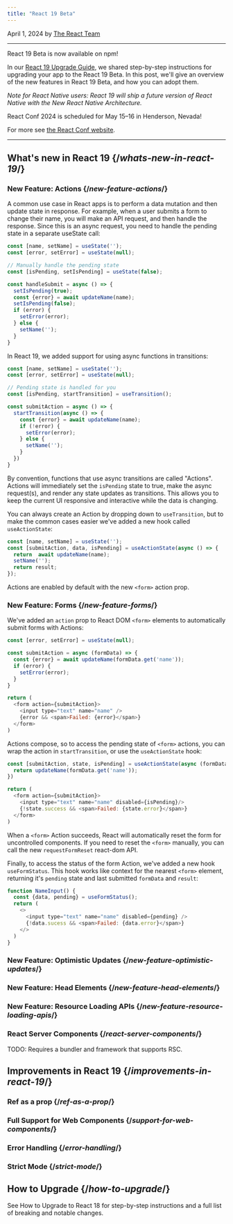```yaml
---
title: "React 19 Beta"
---
```


April 1, 2024 by [The React Team](/community/team)

---

<Intro>

React 19 Beta is now available on npm! 

In our [React 19 Upgrade Guide](/blog/04/01/react-19-upgrade-guide), we shared step-by-step instructions for upgrading your app to the React 19 Beta. In this post, we'll give an overview of the new features in React 19 Beta, and how you can adopt them.

_Note for React Native users: React 19 will ship a future version of React Native with the New React Native Architecture._

</Intro>

<Note>

React Conf 2024 is scheduled for May 15–16 in Henderson, Nevada!

For more see [the React Conf website](https://conf.react.dev).

</Note>

---

## What's new in React 19 {/*whats-new-in-react-19*/}

### New Feature: Actions {/*new-feature-actions*/}

A common use case in React apps is to perform a data mutation and then update state in response. For example, when a user submits a form to change their name, you will make an API request, and then handle the response. Since this is an async request, you need to handle the pending state in a separate useState call:

```js {5,8,10}
const [name, setName] = useState('');
const [error, setError] = useState(null);

// Manually handle the pending state
const [isPending, setIsPending] = useState(false);

const handleSubmit = async () => {
  setIsPending(true);
  const {error} = await updateName(name);
  setIsPending(false);
  if (error) {
    setError(error);
  } else {
    setName('');
  }
}
```

In React 19, we added support for using async functions in transitions:

```js {5,8,15}
const [name, setName] = useState('');
const [error, setError] = useState(null);

// Pending state is handled for you
const [isPending, startTransition] = useTransition();

const submitAction = async () => {
  startTransition(async () => {
    const {error} = await updateName(name);
    if (!error) {
      setError(error);
    } else {
      setName('');  
    }
  })
}
```

By convention, functions that use async transitions are called "Actions". Actions will immediately set the `isPending` state to true, make the async request(s), and render any state updates as transitions. This allows you to keep the current UI responsive and interactive while the data is changing.

You can always create an Action by dropping down to `useTransition`, but to make the common cases easier we've added a new hook called `useActionState`:

```js {2,6}
const [name, setName] = useState('');
const [submitAction, data, isPending] = useActionState(async () => {
  return  await updateName(name);
  setName('');
  return result;
});
```

Actions are enabled by default with the new `<form>` action prop.


### New Feature: Forms {/*new-feature-forms*/}

We've added an `action` prop to React DOM `<form>` elements to automatically submit forms with Actions:

```js {11,14}
const [error, setError] = useState(null);

const submitAction = async (formData) => {
  const {error} = await updateName(formData.get('name'));
  if (error) {
    setError(error);
  }
}

return (
  <form action={submitAction}>
    <input type="text" name="name" />
    {error && <span>Failed: {error}</span>}
  </form>
)
```

Actions compose, so to access the pending state of `<form>` actions, you can wrap the action in `startTransition`, or use the `useActionState` hook:

```js {1,3,7-8}
const [submitAction, state, isPending] = useActionState(async (formData) => {
  return updateName(formData.get('name'));
})

return (
  <form action={submitAction}>
    <input type="text" name="name" disabled={isPending}/>
    {!state.success && <span>Failed: {state.error}</span>}
  </form>
)
```

When a `<form>` Action succeeds, React will automatically reset the form for uncontrolled components. If you need to reset the `<form>` manually, you can call the new `requestFormReset` react-dom API.

Finally, to access the status of the form Action, we've added a new hook `useFormStatus`. This hook works like context for the nearest `<form>` element, returning it's `pending` state and last submitted `formData` and `result`:

```js {2,5-6}
function NameInput() {
  const {data, pending} = useFormStatus();
  return (
    <>
      <input type="text" name="name" disabled={pending} />
      {!data.sucess && <span>Failed: {data.error}</span>}
    </>
  )
}
```

### New Feature: Optimistic Updates {/*new-feature-optimistic-updates*/}

### New Feature: Head Elements {/*new-feature-head-elements*/}

### New Feature: Resource Loading APIs {/*new-feature-resource-loading-apis*/}

### React Server Components {/*react-server-components*/}

<Note>
TODO: Requires a bundler and framework that supports RSC.
</Note>

## Improvements in React 19 {/*improvements-in-react-19*/}

### Ref as a prop {/*ref-as-a-prop*/}

### Full Support for Web Components {/*support-for-web-components*/}

### Error Handling {/*error-handling*/}

### Strict Mode {/*strict-mode*/}


## How to Upgrade {/*how-to-upgrade*/}
See How to Upgrade to React 18 for step-by-step instructions and a full list of breaking and notable changes.




